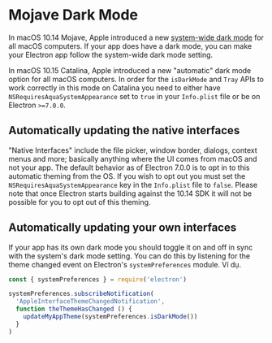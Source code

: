 # Mojave Dark Mode

In macOS 10.14 Mojave, Apple introduced a new [system-wide dark mode](https://developer.apple.com/design/human-interface-guidelines/macos/visual-design/dark-mode/) for all macOS computers. If your app does have a dark mode, you can make your Electron app follow the system-wide dark mode setting.

In macOS 10.15 Catalina, Apple introduced a new "automatic" dark mode option for all macOS computers. In order for the `isDarkMode` and `Tray` APIs to work correctly in this mode on Catalina you need to either have `NSRequiresAquaSystemAppearance` set to `true` in your `Info.plist` file or be on Electron `>=7.0.0`.

## Automatically updating the native interfaces

"Native Interfaces" include the file picker, window border, dialogs, context menus and more; basically anything where the UI comes from macOS and not your app. The default behavior as of Electron 7.0.0 is to opt in to this automatic theming from the OS. If you wish to opt out you must set the `NSRequiresAquaSystemAppearance` key in the `Info.plist` file to `false`. Please note that once Electron starts building against the 10.14 SDK it will not be possible for you to opt out of this theming.

## Automatically updating your own interfaces

If your app has its own dark mode you should toggle it on and off in sync with the system's dark mode setting. You can do this by listening for the theme changed event on Electron's `systemPreferences` module. Ví dụ.

```js
const { systemPreferences } = require('electron')

systemPreferences.subscribeNotification(
  'AppleInterfaceThemeChangedNotification',
  function theThemeHasChanged () {
    updateMyAppTheme(systemPreferences.isDarkMode())
  }
)
```